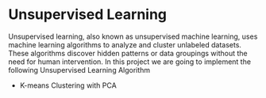 # Unsupervised Learning
Unsupervised learning, also known as unsupervised machine learning, uses machine learning algorithms to analyze and cluster unlabeled datasets. These algorithms discover hidden patterns or data groupings without the need for human intervention.
In this project we are going to implement the following Unsupervised Learning Algorithm
* K-means Clustering with PCA

